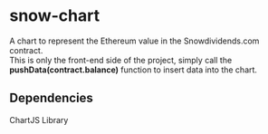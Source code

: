 # snow-chart
A chart to represent the Ethereum value in the Snowdividends.com contract.</br>
This is only the front-end side of the project, simply call the **pushData(contract.balance)** function to insert data into the chart.
## Dependencies
ChartJS Library
